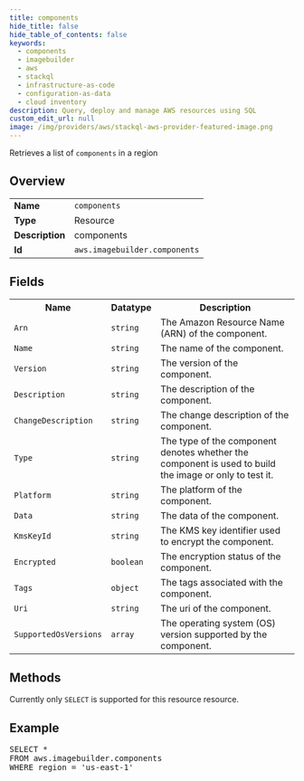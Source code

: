```yaml
---
title: components
hide_title: false
hide_table_of_contents: false
keywords:
  - components
  - imagebuilder
  - aws
  - stackql
  - infrastructure-as-code
  - configuration-as-data
  - cloud inventory
description: Query, deploy and manage AWS resources using SQL
custom_edit_url: null
image: /img/providers/aws/stackql-aws-provider-featured-image.png
---
```

Retrieves a list of <code>components</code> in a region

## Overview
<table><tbody>
<tr><td><b>Name</b></td><td><code>components</code></td></tr>
<tr><td><b>Type</b></td><td>Resource</td></tr>
<tr><td><b>Description</b></td><td>components</td></tr>
<tr><td><b>Id</b></td><td><code>aws.imagebuilder.components</code></td></tr>
</tbody></table>

## Fields
<table><tbody>
<tr><th>Name</th><th>Datatype</th><th>Description</th></tr>
<tr><td><code>Arn</code></td><td><code>string</code></td><td>The Amazon Resource Name (ARN) of the component.</td></tr>
<tr><td><code>Name</code></td><td><code>string</code></td><td>The name of the component.</td></tr>
<tr><td><code>Version</code></td><td><code>string</code></td><td>The version of the component.</td></tr>
<tr><td><code>Description</code></td><td><code>string</code></td><td>The description of the component.</td></tr>
<tr><td><code>ChangeDescription</code></td><td><code>string</code></td><td>The change description of the component.</td></tr>
<tr><td><code>Type</code></td><td><code>string</code></td><td>The type of the component denotes whether the component is used to build the image or only to test it. </td></tr>
<tr><td><code>Platform</code></td><td><code>string</code></td><td>The platform of the component.</td></tr>
<tr><td><code>Data</code></td><td><code>string</code></td><td>The data of the component.</td></tr>
<tr><td><code>KmsKeyId</code></td><td><code>string</code></td><td>The KMS key identifier used to encrypt the component.</td></tr>
<tr><td><code>Encrypted</code></td><td><code>boolean</code></td><td>The encryption status of the component.</td></tr>
<tr><td><code>Tags</code></td><td><code>object</code></td><td>The tags associated with the component.</td></tr>
<tr><td><code>Uri</code></td><td><code>string</code></td><td>The uri of the component.</td></tr>
<tr><td><code>SupportedOsVersions</code></td><td><code>array</code></td><td>The operating system (OS) version supported by the component.</td></tr>

</tbody></table>

## Methods
Currently only <code>SELECT</code> is supported for this resource resource.

## Example
<pre>
SELECT * 
FROM aws.imagebuilder.components
WHERE region = 'us-east-1'
</pre>
